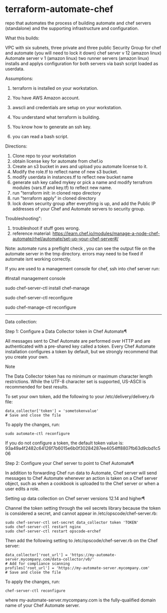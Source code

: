 # terraform-automate-chef
repo that automates the process of building automate and  chef servers (standalone) and the supporting infrastructure and configuration.

What this builds:

VPC with six subnets, three private and three public
Security Group for chef and automate (you will need to lock it down)
chef server v 12 (amazon linux)
Automate server v 1 (amazon linux)
two runner servers (amazon linux)
installs and applys configuration for both servers via bash script loaded as userdata.


Assumptions:

1. terraform is installed on your workstation.

2. You have AWS Amazon account.

3. awscli and credentials are setup on your workstation.

4. You understand what terraform is building.

5. You know how to generate an ssh key.

6. you can read a bash script.



Directions:

1. Clone repo to your workstation
2. obtain license key for automate from chef.io
3. Create an s3 bucket in aws and upload you automate license to it.
4. Modify the role.tf to reflect name of new s3 bucket.
5. modify userdata in instances.tf to reflect new bucket name
6. generate ssh key called mykey or pick a name and modify terrafrom modules (vars.tf and key.tf) to reflect new name.
7. run "terraform init: in cloned repo directory
8. run "terraform apply" in cloned directory
9. lock down security group after everything is up, and add the Public IP addresses of your Chef and Automate servers to security group.

Troubleshooting":
  

1. troubleshoot if stuff goes wrong.
2. reference material: https://learn.chef.io/modules/manage-a-node-chef-automate/rhel/automate/set-up-your-chef-server#/

Note:
automate runs a preflight check , you can see the output file on the automate server in the tmp directory.
errors may need to be fixed if automate isnt working correctly.


If you are used to a management console for chef,  ssh into chef server
run:

#Install management console

sudo chef-server-ctl install chef-manage

sudo chef-server-ctl reconfigure

sudo chef-manage-ctl reconfigure

-------------------------------------------

Data collection:


Step 1: Configure a Data Collector token in Chef Automate¶

All messages sent to Chef Automate are performed over HTTP and are authenticated with a pre-shared key called a token. Every Chef Automate installation configures a token by default, but we strongly recommend that you create your own.

Note

The Data Collector token has no minimum or maximum character length restrictions. While the UTF-8 character set is supported, US-ASCII is recommended for best results.

To set your own token, add the following to your /etc/delivery/delivery.rb file:

    data_collector['token'] = 'sometokenvalue'
    # Save and close the file

To apply the changes, run:

    sudo automate-ctl reconfigure

If you do not configure a token, the default token value is: 93a49a4f2482c64126f7b6015e6b0f30284287ee4054ff8807fb63d9cbd1c506


Step 2: Configure your Chef server to point to Chef Automate¶

In addition to forwarding Chef run data to Automate, Chef server will send messages to Chef Automate whenever an action is taken on a Chef server object, such as when a cookbook is uploaded to the Chef server or when a user edits a role.



Setting up data collection on Chef server versions 12.14 and higher¶

Channel the token setting through the veil secrets library because the token is considered a secret, and cannot appear in /etc/opscode/chef-server.rb:

    sudo chef-server-ctl set-secret data_collector token 'TOKEN'
    sudo chef-server-ctl restart nginx
    sudo chef-server-ctl restart opscode-erchef

Then add the following setting to /etc/opscode/chef-server.rb on the Chef server:

    data_collector['root_url'] = 'https://my-automate-server.mycompany.com/data-collector/v0/'
    # Add for compliance scanning
    profiles['root_url'] = 'https://my-automate-server.mycompany.com'
    # Save and close the file

To apply the changes, run:

    chef-server-ctl reconfigure

where my-automate-server.mycompany.com is the fully-qualified domain name of your Chef Automate server.

